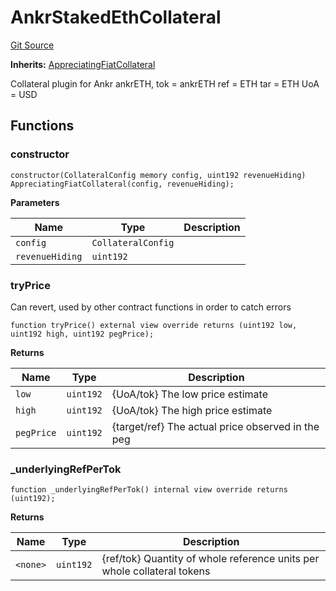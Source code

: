 # AnkrStakedEthCollateral
[Git Source](https://github.com/larrythecucumber321/protocol/blob/77d337b8595ba96d069ded321419b36a61984170/contracts/plugins/assets/ankr/AnkrStakedEthCollateral.sol)

**Inherits:**
[AppreciatingFiatCollateral](/contracts/plugins/assets/AppreciatingFiatCollateral.sol/abstract.AppreciatingFiatCollateral.md)

Collateral plugin for Ankr ankrETH,
tok = ankrETH
ref = ETH
tar = ETH
UoA = USD


## Functions
### constructor


```solidity
constructor(CollateralConfig memory config, uint192 revenueHiding) AppreciatingFiatCollateral(config, revenueHiding);
```
**Parameters**

|Name|Type|Description|
|----|----|-----------|
|`config`|`CollateralConfig`||
|`revenueHiding`|`uint192`||


### tryPrice

Can revert, used by other contract functions in order to catch errors


```solidity
function tryPrice() external view override returns (uint192 low, uint192 high, uint192 pegPrice);
```
**Returns**

|Name|Type|Description|
|----|----|-----------|
|`low`|`uint192`|{UoA/tok} The low price estimate|
|`high`|`uint192`|{UoA/tok} The high price estimate|
|`pegPrice`|`uint192`|{target/ref} The actual price observed in the peg|


### _underlyingRefPerTok


```solidity
function _underlyingRefPerTok() internal view override returns (uint192);
```
**Returns**

|Name|Type|Description|
|----|----|-----------|
|`<none>`|`uint192`|{ref/tok} Quantity of whole reference units per whole collateral tokens|


